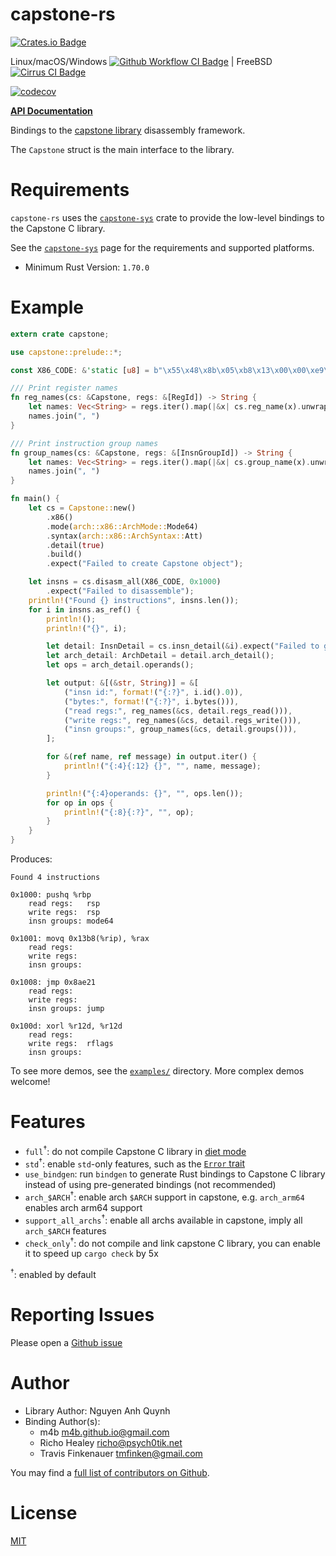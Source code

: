 # capstone-rs

[![Crates.io Badge](https://img.shields.io/crates/v/capstone.svg)](https://crates.io/crates/capstone)

Linux/macOS/Windows [![Github Workflow CI Badge](https://github.com/capstone-rust/capstone-rs/actions/workflows/main.yml/badge.svg)](https://github.com/capstone-rust/capstone-rs/actions)
|
FreeBSD [![Cirrus CI Badge](https://api.cirrus-ci.com/github/capstone-rust/capstone-rs.svg)](https://cirrus-ci.com/github/capstone-rust/capstone-rs)

[![codecov](https://codecov.io/gh/capstone-rust/capstone-rs/branch/master/graph/badge.svg)](https://codecov.io/gh/capstone-rust/capstone-rs)


 **[API Documentation](https://docs.rs/capstone/)**


Bindings to the [capstone library][upstream] disassembly framework.

The `Capstone` struct is the main interface to the library.

# Requirements

`capstone-rs` uses the [`capstone-sys`](capstone-sys) crate to provide the low-level bindings to the Capstone C library.

See the [`capstone-sys`](capstone-sys) page for the requirements and supported platforms.

* Minimum Rust Version: `1.70.0`

# Example

```rust
extern crate capstone;

use capstone::prelude::*;

const X86_CODE: &'static [u8] = b"\x55\x48\x8b\x05\xb8\x13\x00\x00\xe9\x14\x9e\x08\x00\x45\x31\xe4";

/// Print register names
fn reg_names(cs: &Capstone, regs: &[RegId]) -> String {
    let names: Vec<String> = regs.iter().map(|&x| cs.reg_name(x).unwrap()).collect();
    names.join(", ")
}

/// Print instruction group names
fn group_names(cs: &Capstone, regs: &[InsnGroupId]) -> String {
    let names: Vec<String> = regs.iter().map(|&x| cs.group_name(x).unwrap()).collect();
    names.join(", ")
}

fn main() {
    let cs = Capstone::new()
        .x86()
        .mode(arch::x86::ArchMode::Mode64)
        .syntax(arch::x86::ArchSyntax::Att)
        .detail(true)
        .build()
        .expect("Failed to create Capstone object");

    let insns = cs.disasm_all(X86_CODE, 0x1000)
        .expect("Failed to disassemble");
    println!("Found {} instructions", insns.len());
    for i in insns.as_ref() {
        println!();
        println!("{}", i);

        let detail: InsnDetail = cs.insn_detail(&i).expect("Failed to get insn detail");
        let arch_detail: ArchDetail = detail.arch_detail();
        let ops = arch_detail.operands();

        let output: &[(&str, String)] = &[
            ("insn id:", format!("{:?}", i.id().0)),
            ("bytes:", format!("{:?}", i.bytes())),
            ("read regs:", reg_names(&cs, detail.regs_read())),
            ("write regs:", reg_names(&cs, detail.regs_write())),
            ("insn groups:", group_names(&cs, detail.groups())),
        ];

        for &(ref name, ref message) in output.iter() {
            println!("{:4}{:12} {}", "", name, message);
        }

        println!("{:4}operands: {}", "", ops.len());
        for op in ops {
            println!("{:8}{:?}", "", op);
        }
    }
}
```

Produces:

```plain
Found 4 instructions

0x1000: pushq %rbp
    read regs:   rsp
    write regs:  rsp
    insn groups: mode64

0x1001: movq 0x13b8(%rip), %rax
    read regs:
    write regs:
    insn groups:

0x1008: jmp 0x8ae21
    read regs:
    write regs:
    insn groups: jump

0x100d: xorl %r12d, %r12d
    read regs:
    write regs:  rflags
    insn groups:
```

To see more demos, see the [`examples/`](capstone-rs/examples) directory.
More complex demos welcome!

# Features

- `full`<sup>&dagger;</sup>: do not compile Capstone C library in
  [diet mode](https://www.capstone-engine.org/diet.html)
- `std`<sup>&dagger;</sup>: enable `std`-only features, such as the
  [`Error` trait](https://doc.rust-lang.org/std/error/trait.Error.html)
- `use_bindgen`: run `bindgen` to generate Rust bindings to Capstone C library
  instead of using pre-generated bindings (not recommended)
- `arch_$ARCH`<sup>&dagger;</sup>: enable arch `$ARCH` support in capstone,
  e.g. `arch_arm64` enables arch arm64 support
- `support_all_archs`<sup>&dagger;</sup>: enable all archs available
  in capstone, imply all `arch_$ARCH` features
- `check_only`<sup>&dagger;</sup>: do not compile and link capstone C library,
  you can enable it to speed up `cargo check` by 5x

<sup>&dagger;</sup>: enabled by default

# Reporting Issues

Please open a [Github issue](https://github.com/capstone-rust/capstone-rs/issues)

# Author

- Library Author: Nguyen Anh Quynh
- Binding Author(s):
    - m4b <m4b.github.io@gmail.com>
    - Richo Healey <richo@psych0tik.net>
    - Travis Finkenauer <tmfinken@gmail.com>

You may find a [full list of contributors on Github](https://github.com/capstone-rust/capstone-rs/graphs/contributors).

# License

[MIT](capstone-rs/LICENSE)

[upstream]: https://www.capstone-engine.org/
